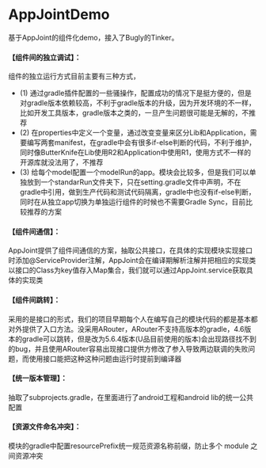 # AppJointDemo
基于AppJoint的组件化demo，接入了Bugly的Tinker。<br>
#### 【组件间的独立调试】：
组件的独立运行方式目前主要有三种方式，<br>
- (1) 通过gradle插件配置的一些骚操作，配置成功的情况下是挺方便的，但是对gradle版本依赖较高，不利于gradle版本的升级，因为开发环境的不一样，比如开发工具版本，gradle版本之类的，一旦产生问题很可能是无解的，不推荐<br>
- (2) 在properties中定义一个变量，通过改变变量来区分Lib和Application，需要编写两套manifest，在gradle中会有很多if-else判断的代码，不利于维护，同时像ButterKnife在Lib使用R2和Application中使用R1，使用方式不一样的开源库就没法用了，不推荐<br>
- (3) 给每个model配置一个modelRun的app。模块会比较多，但是我们可以单独放到一个standarRun文件夹下，只在setting.gradle文件中声明，不在gradle中引用，做到生产代码和测试代码隔离，gradle中也没有if-else判断，同时在从独立app切换为单独运行组件的时候也不需要Gradle Sync，目前比较推荐的方案<br>
#### 【组件间通信】：
AppJoint提供了组件间通信的方案，抽取公共接口，在具体的实现模块实现接口时添加@ServiceProvider注解，AppJoint会在编译期解析注解并把相应的实现类以接口的Class为key值存入Map集合，我们就可以通过AppJoint.service获取具体的实现类

#### 【组件间跳转】：
采用的是接口的形式，我们的项目早期每个人在编写自己的模块代码的都是基本都对外提供了入口方法。没采用ARouter，ARouter不支持高版本的gradle，4.6版本的gradle可以跳转，但是改为5.6.4版本(U品目前使用的版本)会出现路径找不到的bug，并且使用ARouter容易出现接口提供方修改了参入导致两边联调的失败问题，而使用接口能把这种这种问题由运行时提前到编译器

#### 【统一版本管理】：
抽取了subprojects.gradle，在里面进行了android工程和android lib的统一公共配置

#### 【资源文件命名冲突】：
模块的gradle中配置resourcePrefix统一规范资源名称前缀，防止多个 module 之间资源冲突
